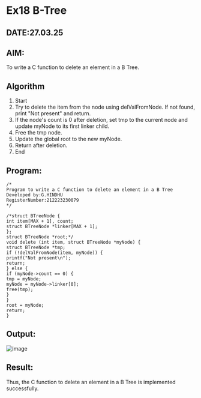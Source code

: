 # Ex18 B-Tree
## DATE:27.03.25
## AIM:
To write a C function to delete an element in a B Tree.
## Algorithm
 1. Start 
2. Try to delete the item from the node using delValFromNode. If not found, print "Not 
present" and return. 
3. If the node's count is 0 after deletion, set tmp to the current node and update myNode to its 
first linker child. 
4. Free the tmp node. 
5. Update the global root to the new myNode. 
6. Return after deletion. 
7. End   

## Program:
```
/*
Program to write a C function to delete an element in a B Tree
Developed by:G.HINDHU 
RegisterNumber:212223230079  
*/
```
```
/*struct BTreeNode { 
int item[MAX + 1], count; 
struct BTreeNode *linker[MAX + 1]; 
}; 
struct BTreeNode *root;*/ 
void delete (int item, struct BTreeNode *myNode) { 
struct BTreeNode *tmp; 
if (!delValFromNode(item, myNode)) { 
printf("Not present\n"); 
return; 
} else { 
if (myNode->count == 0) { 
tmp = myNode; 
myNode = myNode->linker[0]; 
free(tmp); 
} 
} 
root = myNode; 
return; 
}
```
## Output:
![image](https://github.com/user-attachments/assets/526f0128-9ad1-4123-874c-5c23ca078d75)

## Result:
Thus, the C function to delete an element in a B Tree is implemented successfully.
